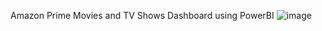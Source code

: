 Amazon Prime Movies and TV Shows Dashboard using PowerBI
![image](https://github.com/P-r-e-k-s-h-a/PowerBI/assets/122606999/439ce350-b443-4831-bb7c-4835b82932e3)

